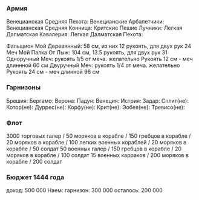 ### Армия

Венецианская Средняя Пехота:
Венецианские Арбалетчики:
Венецианская Средняя Конница:
Критские Пешие Лучники:
Легкая Далматская Кавалерия:
Легкая Далматская Пехота:

Фальщион Мой Деревянный: 58 см, из них 12 рукоять, для двух рук 24
Меч Мой Палка От Лыж: 104 см, 13.5 рукоять, для двух рук 31
Одноручный Меч: рукоять 1/5 от меча. желательно Рукоять 12 см - меч длиннной 60 см
Двуручный Меч: рукоять 1/4 от меча. желательно Рукоять 24 см - меч длинной 96 см

### Гарнизоны

Брешия:
Бергамо:
Верона:
Падуя:
Венеция:
Истрия:
Задар:
Сплит(не):
Котор(не):
Дуррес(не):
Корфу(не):
Крит(не):
Эобея(не):
Тревисо(не):

### Флот

3000 торговых галер / 50 моряков в корабле / 150 гребцов в корабле / 20 моряков в корабле /
100 легких военных кораблей / 20 моряков в корабле / 50 солдат
50 военных галер / 150 гребцов в корабле / 20 моряков в корабле / 100 солдат
15 военных карраков / 200 моряков в корабле / 200 солдат

### Бюджет 1444 года

доход: 500 000
Наем:
гарнизон: 300 000
осталось: 200 000
